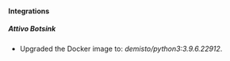 #### Integrations
##### Attivo Botsink
- Upgraded the Docker image to: *demisto/python3:3.9.6.22912*.
